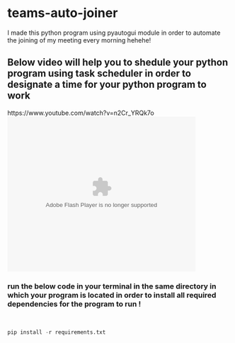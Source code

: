 # teams-auto-joiner
I made this python program using pyautogui module in order to automate the joining of my meeting every morning hehehe!


<h2>Below video will help you to shedule your python program using task scheduler in order to designate a time for your python program to work </h2>
https://www.youtube.com/watch?v=n2Cr_YRQk7o
<object width="425" height="350">
  <param name="movie" value="http://www.youtube.com/user/wwwLoveWatercom?v=BTRN1YETpyg" />
  <param name="wmode" value="transparent" />
  <embed src="http://www.youtube.com/user/wwwLoveWatercom?v=BTRN1YETpyg"
         type="application/x-shockwave-flash"
         wmode="transparent" width="425" height="350" />
</object>

<h3> run the below code in your terminal in the same directory in which your program is located in order to install all required dependencies for the program to run ! </h3>
<br>

```python
pip install -r requirements.txt
